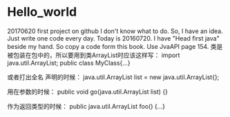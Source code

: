 # Hello_world
20170620 first project on github
I don't know what to do.
So, I have an idea.
Just write one code every day.
Today is 20160720.
I have "Head first java" beside my hand.
So copy a code form this book.
Use JvaAPI page 154.
类是被包装在包中的，所以要用到类ArrayList时应该这样写：
import java.util.ArrayList;
public class MyClass{...}

或者打出全名
声明的时候：
java.util.ArrayList<Dog> list = new java.util.ArrayList<Dog>{};

用在参数的时候：
public void go(java.util.ArrayList<Dog> list) {}

作为返回类型的时候：
public java.util.ArrayList<Dog> foo() {...}


